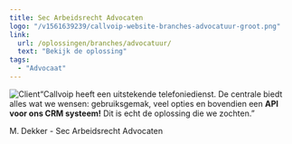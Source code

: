 ```yaml
---
title: Sec Arbeidsrecht Advocaten
logo: "/v1561639239/callvoip-website-branches-advocatuur-groot.png"
link:
  url: /oplossingen/branches/advocatuur/
  text: "Bekijk de oplossing"
tags:
  - "Advocaat"
---
```

<a href="https://www.secarbeidsrecht.nl/" class="px-2">
<img data-src="https://res.cloudinary.com/callvoip/image/upload/w_auto,dpr_auto//v1563974930/callvoip-website-testimonial-advocatuurNW.png" class="max-h-logo-small lg:max-h-logo cld-responsive block max-w-full mb-8 object-contain" alt="Client" data-width="500" src="https://res.cloudinary.com/callvoip/image/upload/w_500,dpr_1.0//v1563974930/callvoip-website-testimonial-advocatuurNW.png" style="float:left">
</a>
“Callvoip heeft een uitstekende telefoniedienst. De centrale biedt alles wat we wensen: gebruiksgemak, veel opties en bovendien een <b>API voor ons CRM systeem!</b> Dit is echt de oplossing die we zochten.”
<br>
<p class=" lg:text-lg opacity-75 font-medium mb-8">M. Dekker - Sec Arbeidsrecht Advocaten</p>
